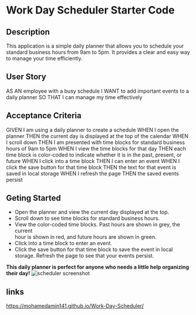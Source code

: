 # Work Day Scheduler Starter Code

## Description
This application is a simple daily planner that allows you to schedule your standard business hours from 9am to 5pm. It provides a clear and easy way to manage your time efficiently.

## User Story
AS AN employee with a busy schedule
I WANT to add important events to a daily planner
SO THAT I can manage my time effectively


## Acceptance Criteria
GIVEN I am using a daily planner to create a schedule
WHEN I open the planner
THEN the current day is displayed at the top of the calendar
WHEN I scroll down
THEN I am presented with time blocks for standard business hours of 9am to 5pm
WHEN I view the time blocks for that day
THEN each time block is color-coded to indicate whether it is in the past, present, or future
WHEN I click into a time block
THEN I can enter an event
WHEN I click the save button for that time block
THEN the text for that event is saved in local storage
WHEN I refresh the page
THEN the saved events persist

## Geting  Started 
-  Open the planner and view the current day displayed at the top.
-  Scroll down to see time blocks for standard business hours.
- View the color-coded time blocks. Past hours are shown in grey, the current  
hour is shown in red, and future hours are shown in green.
- Click into a time block to enter an event.
- Click the save button for that time block to save the event in local storage.
Refresh the page to see that your events persist.


**This daily planner is perfect for anyone who needs a little help organizing their day!**
![scheduler screenshot](https://github.com/Mohamedamin141/Work-Day-Scheduler/assets/138842903/026c1c2c-a420-43e9-9f9e-6b89a1bb6410)

## links 
https://mohamedamin141.github.io/Work-Day-Scheduler/
